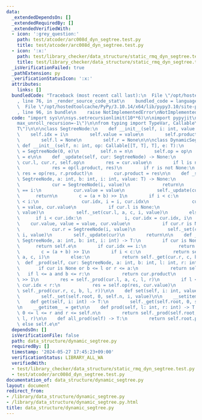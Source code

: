 ```yaml
---
data:
  _extendedDependsOn: []
  _extendedRequiredBy: []
  _extendedVerifiedWith:
  - icon: ':grey_question:'
    path: test/atcoder/arc008d_dyn_segtree.test.py
    title: test/atcoder/arc008d_dyn_segtree.test.py
  - icon: ':x:'
    path: test/library_checker/data_structure/static_rmq_dyn_segtree.test.py
    title: test/library_checker/data_structure/static_rmq_dyn_segtree.test.py
  _isVerificationFailed: true
  _pathExtension: py
  _verificationStatusIcon: ':x:'
  attributes:
    links: []
  bundledCode: "Traceback (most recent call last):\n  File \"/opt/hostedtoolcache/PyPy/3.10.14/x64/lib/pypy3.10/site-packages/onlinejudge_verify/documentation/build.py\"\
    , line 76, in _render_source_code_stat\n    bundled_code = language.bundle(\n\
    \  File \"/opt/hostedtoolcache/PyPy/3.10.14/x64/lib/pypy3.10/site-packages/onlinejudge_verify/languages/python.py\"\
    , line 96, in bundle\n    raise NotImplementedError\nNotImplementedError\n"
  code: "import sys\n\nsys.setrecursionlimit(10**6)\n\nimport pypyjit\n\npypyjit.set_param(\"\
    max_unroll_recursion=-1\")\n\nfrom typing import TypeVar, Callable\n\nT = TypeVar(\"\
    T\")\n\n\nclass SegtreeNode:\n    def __init__(self, i: int, value: T):\n    \
    \    self.idx = i\n        self.value = value\n        self.product = value\n\
    \        self.l = None\n        self.r = None\n\n\nclass DynamicSegtree:\n   \
    \ def __init__(self, n: int, op: Callable[[T, T], T], e: T):\n        self.root\
    \ = SegtreeNode(0, e)\n        self.n = n\n        self.op = op\n        self.e\
    \ = e\n\n    def _update(self, cur: SegtreeNode) -> None:\n        l, r, op =\
    \ cur.l, cur.r, self.op\n        res = cur.value\n        if l is not None:\n\
    \            res = op(l.product, res)\n        if r is not None:\n           \
    \ res = op(res, r.product)\n        cur.product = res\n\n    def _set(self, cur:\
    \ SegtreeNode, a: int, b: int, i: int, value: T) -> None:\n        if cur is None:\n\
    \            cur = SegtreeNode(i, value)\n            return\n        if cur.idx\
    \ == i:\n            cur.value = value\n            self._update(cur)\n      \
    \      return\n        c = (a + b) >> 1\n        if i < c:\n            if cur.idx\
    \ < i:\n                cur.idx, i = i, cur.idx\n                cur.value, value\
    \ = value, cur.value\n            if cur.l is None:\n                cur.l = SegtreeNode(i,\
    \ value)\n            self._set(cur.l, a, c, i, value)\n        else:\n      \
    \      if i < cur.idx:\n                i, cur.idx = cur.idx, i\n            \
    \    cur.value, value = value, cur.value\n            if cur.r is None:\n    \
    \            cur.r = SegtreeNode(i, value)\n            self._set(cur.r, c, b,\
    \ i, value)\n        self._update(cur)\n        return\n\n    def _get(self, cur:\
    \ SegtreeNode, a: int, b: int, i: int) -> T:\n        if cur is None:\n      \
    \      return self.e\n        if cur.idx == i:\n            return cur.value\n\
    \        c = (a + b) >> 1\n        if i < c:\n            return self._get(cur.l,\
    \ a, c, i)\n        else:\n            return self._get(cur.r, c, b, i)\n\n  \
    \  def _prod(self, cur: SegtreeNode, a: int, b: int, l: int, r: int) -> T:\n \
    \       if cur is None or b <= l or r <= a:\n            return self.e\n     \
    \   if l <= a and b <= r:\n            return cur.product\n        c = (a + b)\
    \ >> 1\n        res = self._prod(cur.l, a, c, l, r)\n        if l <= cur.idx and\
    \ cur.idx < r:\n            res = self.op(res, cur.value)\n        return self.op(res,\
    \ self._prod(cur.r, c, b, l, r))\n\n    def set(self, i: int, value: T) -> None:\n\
    \        self._set(self.root, 0, self.n, i, value)\n\n    __setitem__ = set\n\n\
    \    def get(self, i: int) -> T:\n        self._get(self.root, 0, self.n, i)\n\
    \n    __getitem__ = get\n\n    def prod(self, l: int, r: int) -> T:\n        assert\
    \ 0 <= l <= r and r <= self.n\n        return self._prod(self.root, 0, self.n,\
    \ l, r)\n\n    def all_prod(self) -> T:\n        return self.root.product if self.root\
    \ else self.e\n"
  dependsOn: []
  isVerificationFile: false
  path: data_structure/dynamic_segtree.py
  requiredBy: []
  timestamp: '2024-05-27 17:45:23+09:00'
  verificationStatus: LIBRARY_ALL_WA
  verifiedWith:
  - test/library_checker/data_structure/static_rmq_dyn_segtree.test.py
  - test/atcoder/arc008d_dyn_segtree.test.py
documentation_of: data_structure/dynamic_segtree.py
layout: document
redirect_from:
- /library/data_structure/dynamic_segtree.py
- /library/data_structure/dynamic_segtree.py.html
title: data_structure/dynamic_segtree.py
---
```

